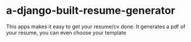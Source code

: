 # a-django-built-resume-generator
This apps makes it easy to get your resume/cv done. It generates a pdf of your resume, you can even choose your template 

